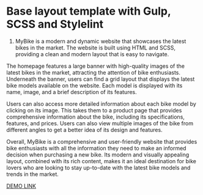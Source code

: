 # Base layout template with Gulp, SCSS and Stylelint
1. MyBike is a modern and dynamic website that showcases the latest bikes in the market. The website is built using HTML and SCSS, providing a clean and modern layout that is easy to navigate.

The homepage features a large banner with high-quality images of the latest bikes in the market, attracting the attention of bike enthusiasts. Underneath the banner, users can find a grid layout that displays the latest bike models available on the website. Each model is displayed with its name, image, and a brief description of its features.

Users can also access more detailed information about each bike model by clicking on its image. This takes them to a product page that provides comprehensive information about the bike, including its specifications, features, and prices. Users can also view multiple images of the bike from different angles to get a better idea of its design and features.

Overall, MyBike is a comprehensive and user-friendly website that provides bike enthusiasts with all the information they need to make an informed decision when purchasing a new bike. Its modern and visually appealing layout, combined with its rich content, makes it an ideal destination for bike lovers who are looking to stay up-to-date with the latest bike models and trends in the market.

[DEMO LINK](https://l4st1m0za.github.io/MyBike_layout/)
